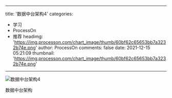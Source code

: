 
---
title: '数据中台架构4'
categories: 
 - 学习
 - ProcessOn
 - 推荐
headimg: 'https://img.processon.com/chart_image/thumb/60bf62c65653bb7a3232b74e.png'
author: ProcessOn
comments: false
date: 2021-12-15 05:21:09
thumbnail: 'https://img.processon.com/chart_image/thumb/60bf62c65653bb7a3232b74e.png'
---

<div>   
<img class="thumb" alt="数据中台架构4" src="https://img.processon.com/chart_image/thumb/60bf62c65653bb7a3232b74e.png" referrerpolicy="no-referrer">
<p>数据中台架构</p>  
</div>
            